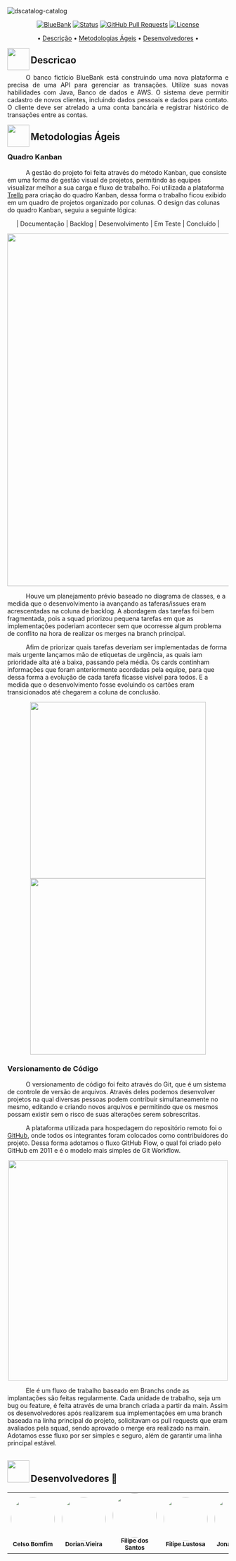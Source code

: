 <!-- 
<p align="center">  
  <img align="center" src="https://github.com/jonaslucenafilho/BlueBankPanAcademy/blob/main/assets/BlueBank_IMG.jpg" width="800px" />
</p> -->

![dscatalog-catalog](https://github.com/jonaslucenafilho/BlueBankPanAcademy/blob/main/assets/logo.gif)

<!-- <h1 align="center">Blue Bank</h1> -->

<div align="center">

[![BlueBank](https://img.shields.io/badge/BlueBank-name-blue.svg)](http://BlueBank.url.com)
[![Status](https://img.shields.io/badge/status-active-success.svg)]()
[![GitHub Pull Requests](https://img.shields.io/github/issues-pr/kylelobo/The-Documentation-Compendium.svg)](https://github.com/jonaslucenafilho/BlueBankPanAcademy/pulls)
[![License](https://img.shields.io/badge/license-MIT-blue.svg)](LICENSE.md)
</div>

<p align="center">
  • <a href="#descricao">Descrição</a> •
  <a href="#metodologias-ageis">Metodologias Ágeis</a> •
  <a href="#desenvolvedores">Desenvolvedores</a> •
</p>  

<img align="left" src="https://user-images.githubusercontent.com/65415371/124739746-10d91680-df12-11eb-86cd-9aa9494e01bd.png" width="50px" />

<h2 id="descricao">
  Descricao
</h2>

<p align="justify"> &emsp;&emsp;&emsp;O banco fictício BlueBank está construindo uma nova plataforma e precisa de uma API para gerenciar as transações. Utilize suas novas habilidades com Java, Banco de dados e AWS. O sistema deve permitir cadastro de novos clientes, incluindo dados pessoais e dados para contato. O cliente deve ser atrelado a uma conta bancária e registrar histórico de transações entre as contas.
</p>

<img align="left" src="https://user-images.githubusercontent.com/65415371/124740181-74634400-df12-11eb-929c-9aa1bf060806.png" width="50px" />

<h2 id="metodologias-ageis">
  Metodologias Ágeis
</h2> 

<h3 align="left" id="github">Quadro Kanban</h3>

<p text-align="justify"> &emsp;&emsp;&emsp;A gestão do projeto foi feita através do método Kanban, que consiste em uma forma de gestão visual de projetos, permitindo às equipes visualizar melhor a sua carga e fluxo de trabalho. Foi utilizada a plataforma <a href="https://www.atlassian.com/br/software/trello">Trello</a> para criação do quadro Kanban, dessa forma o trabalho ficou exibido em um quadro de projetos organizado por colunas. O design das colunas do quadro Kanban, seguiu a seguinte lógica: 
  <p align="center">
    | Documentação | Backlog | Desenvolvimento | Em Teste | Concluído |
  </p>
</p>

<p align="center">  
  <img align="center" src="https://github.com/jonaslucenafilho/BlueBankPanAcademy/blob/main/assets/quadrofinal.png" width="800px" />
</p>

<p text-align="justify"> &emsp;&emsp;&emsp;Houve um planejamento prévio baseado no diagrama de classes, e a medida que o desenvolvimento ia avançando as taferas/issues eram acrescentadas na coluna de backlog. A abordagem das tarefas foi bem fragmentada, pois a squad priorizou pequena tarefas em que as implementações poderiam acontecer sem que ocorresse algum problema de conflito na hora de realizar os merges na branch principal.
</p>

<p text-align="justify"> &emsp;&emsp;&emsp;Afim de priorizar quais tarefas deveriam ser implementadas de forma mais urgente lançamos mão de etiquetas de urgência, as quais iam prioridade alta até a baixa, passando pela média. Os cards continham informações que foram anteriormente acordadas pela equipe, para que dessa forma a evolução de cada tarefa ficasse visível para todos. E a medida que o desenvolvimento fosse evoluindo os cartões
eram transicionados até chegarem a coluna de conclusão.
</p>

<p align="center">  
  <img align="center" src="https://github.com/jonaslucenafilho/BlueBankPanAcademy/blob/main/assets/card1.png" width="400px" />
	 <img align="center" src="https://github.com/jonaslucenafilho/BlueBankPanAcademy/blob/main/assets/card2.png" width="400px" />
</p>

<h3 align="left" id="github">Versionamento de Código</h3>
<p text-align="justify">&emsp;&emsp;&emsp;O versionamento de código foi feito através do Git, que é um sistema de controle de versão de arquivos. Através deles podemos desenvolver projetos na qual diversas pessoas podem contribuir simultaneamente no mesmo, editando e criando novos arquivos e permitindo que os mesmos possam existir sem o risco de suas alterações serem sobrescritas.
</p>

<p text-align="justify">&emsp;&emsp;&emsp;A plataforma utilizada para hospedagem do repositório remoto foi o <a href="https://github.com/">GitHub</a>, onde todos os integrantes foram colocados como contribuidores do projeto. Dessa forma adotamos o fluxo GitHub Flow, o qual foi criado pelo GitHub em 2011 e é o modelo mais simples de Git Workflow. 
</p>

<p align="center">  
  <img align="center" src="https://github.com/jonaslucenafilho/BlueBankPanAcademy/blob/main/assets/gr%C3%A1fico%20git.png" width="500px" />
</p>

<p text-align="justify">&emsp;&emsp;&emsp;Ele é um fluxo de trabalho baseado em Branchs onde as implantações são feitas regularmente. Cada unidade de trabalho, seja um bug ou feature, é feita através de uma branch criada a partir da main. Assim os desenvolvedores após realizarem sua implementações em uma branch baseada na linha principal do projeto, solicitavam os pull requests que eram avaliados pela squad, sendo aprovado o merge era realizado na main. Adotamos esse fluxo por ser simples e seguro, além de garantir uma linha principal estável. 
</p>
<br>

<img align="left" src="https://user-images.githubusercontent.com/65415371/124741011-3581be00-df13-11eb-8d9a-b44e6fe248a8.png" width="50px" />

<h2 id="desenvolvedores">
  Desenvolvedores 🦸
</h2>  

<table align="center">
  <tr>
    <td align="center"><a href="https://github.com/celsobomfim28"><img style="border-radius: 50%;" src="https://avatars.githubusercontent.com/celsobomfim28" width="100px;" alt=""/><br /><sub><b>Celso Bomfim</b></sub></a><br /><a href="https://github.com/celsobomfim28" title="Celso Bomfim"></a></td>
    <td align="center"><a href="https://github.com/oneyottabyte"><img style="border-radius: 50%;" src="https://avatars.githubusercontent.com/oneyottabyte" width="100px;" alt=""/><br /><sub><b>Dorian Vieira</b></sub></a><br /><a href="https://github.com/oneyottabyte" title="Dorian Vieira"></a></td>
    <td align="center"><a href="https://github.com/fhilips"><img style="border-radius: 50%;" src="https://avatars.githubusercontent.com/fhilips" width="100px;" alt=""/><br /><sub><b>Filipe dos Santos</b></sub></a><br /><a href="https://github.com/fhilips" title="Filipe dos Santos"></a></td>
    <td align="center"><a href="https://github.com/filipelustosaf"><img style="border-radius: 50%;" src="https://avatars.githubusercontent.com/filipelustosaf" width="100px;" alt=""/><br /><sub><b>Filipe Lustosa</b></sub></a><br /><a href="https://github.com/filipelustosaf" title="Filipe Lustosa"></a></td>
    <td align="center"><a href="https://github.com/jonaslucenafilho"><img style="border-radius: 50%;" src="https://avatars.githubusercontent.com/jonaslucenafilho" width="100px;" alt=""/><br /><sub><b>Jonas Lucena</b></sub></a><br /><a href="https://github.com/jonaslucenafilho" title="Jonas Lucena"></a></td>
     <td align="center"><a href="https://github.com/mateusMBA"><img style="border-radius: 50%;" src="https://avatars.githubusercontent.com/mateusMBA" width="100px;" alt=""/><br /><sub><b>Mateus Almeida</b></sub></a><br /><a href="https://github.com/mateusMBA" title="Mateus Almeida"></a></td>
  </tr>
</table>
